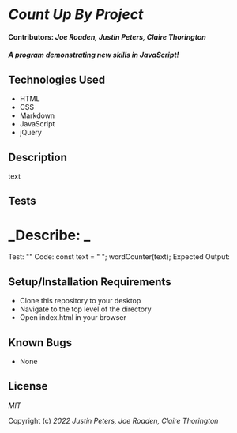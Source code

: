 # _Count Up By Project_

#### Contributors: _**Joe Roaden, Justin Peters, Claire Thorington**_

#### _A program demonstrating new skills in JavaScript!_


## Technologies Used

* HTML
* CSS
* Markdown
* JavaScript
* jQuery

## Description

text

## Tests
# _Describe: _

Test: ""
Code:
const text = " ";
wordCounter(text);
Expected Output: 




## Setup/Installation Requirements

* Clone this repository to your desktop
* Navigate to the top level of the directory
* Open index.html in your browser

## Known Bugs

* None

## License

_MIT_

Copyright (c) _2022_ _Justin Peters, Joe Roaden, Claire Thorington_